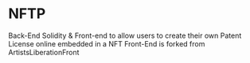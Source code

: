 # NFTP

Back-End Solidity & Front-end to allow users to create their own Patent License online embedded in a NFT
Front-End is forked from ArtistsLiberationFront 
